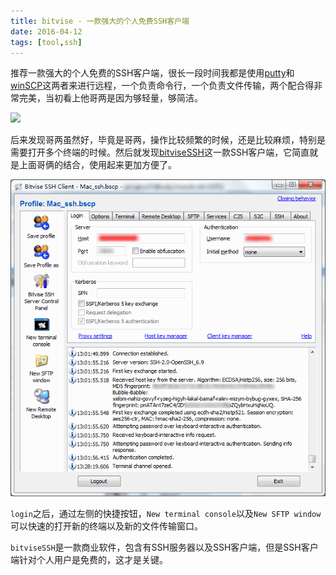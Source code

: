 ```yaml
---
title: bitvise - 一款强大的个人免费SSH客户端
date: 2016-04-12
tags: [tool,ssh] 
---
```


推荐一款强大的个人免费的SSH客户端，很长一段时间我都是使用[putty](http://www.chiark.greenend.org.uk/~sgtatham/putty/)和[winSCP](http://winscp.net/eng/docs/lang:chs)这两者来进行远程，一个负责命令行，一个负责文件传输，两个配合得非常完美，当初看上他哥两是因为够轻量，够简洁。

![](/image/tools/winSCP.png)

后来发现哥两虽然好，毕竟是哥两，操作比较频繁的时候，还是比较麻烦，特别是需要打开多个终端的时候。然后就发现[bitviseSSH](https://www.bitvise.com/ssh-client-download)这一款SSH客户端，它简直就是上面哥俩的结合，使用起来更加方便了。

![](/image/tools/bitviseSSH_main.png)

`login`之后，通过左侧的快捷按钮，`New terminal console`以及`New SFTP window`可以快速的打开新的终端以及新的文件传输窗口。

`bitviseSSH`是一款商业软件，包含有SSH服务器以及SSH客户端，但是SSH客户端针对个人用户是免费的，这才是关键。